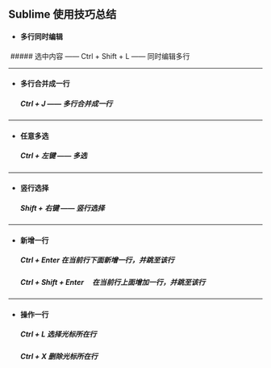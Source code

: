 ## Sublime 使用技巧总结

- #### 多行同时编辑
  ##### 选中内容 —— Ctrl + Shift + L —— 同时编辑多行




---
- #### 多行合并成一行
  #####  Ctrl + J —— 多行合并成一行





---
- #### 任意多选
  #####  Ctrl + 左键 —— 多选





---
- #### 竖行选择
  #####  Shift + 右键 —— 竖行选择
  
  
  
  

---
- #### 新增一行
  ##### Ctrl + Enter             在当前行下面新增一行，并跳至该行
  ##### Ctrl + Shift + Enter     在当前行上面增加一行，并跳至该行





---
- #### 操作一行
  ##### Ctrl + L        选择光标所在行
  ##### Ctrl + X        删除光标所在行
